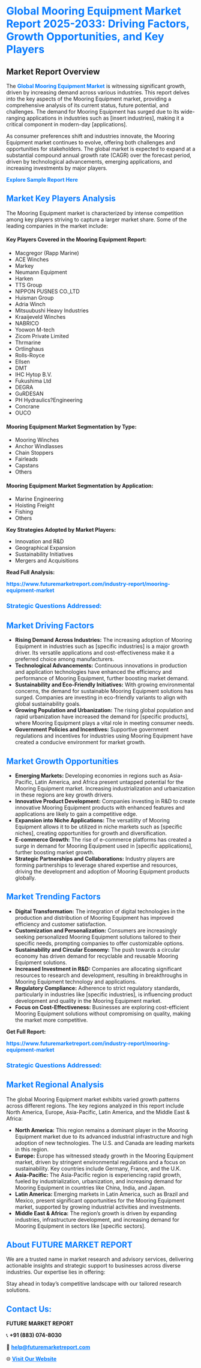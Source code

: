 <h1 style="color: #007BFF;">Global Mooring Equipment Market Report 2025-2033: Driving Factors, Growth Opportunities, and Key Players</h1>

<section id="overview">
<h2>Market Report Overview</h2>
<p>The <a href="https://www.futuremarketreport.com/industry-report/mooring-equipment-market" style="color: #007BFF; text-decoration: none;"><strong>Global Mooring Equipment Market</strong></a> is witnessing significant growth, driven by increasing demand across various industries. This report delves into the key aspects of the Mooring Equipment market, providing a comprehensive analysis of its current status, future potential, and challenges. The demand for Mooring Equipment has surged due to its wide-ranging applications in industries such as [insert industries], making it a critical component in modern-day [applications].</p>
<p>As consumer preferences shift and industries innovate, the Mooring Equipment market continues to evolve, offering both challenges and opportunities for stakeholders. The global market is expected to expand at a substantial compound annual growth rate (CAGR) over the forecast period, driven by technological advancements, emerging applications, and increasing investments by major players.</p>
</section>

<section id="overview">
<p><a href="https://www.futuremarketreport.com/request-sample/reportId=29096" style="color: #007BFF; text-decoration: none;"><strong>Explore Sample Report Here</strong></a></p>
</section>

<section id="key-players">
<h2 style="color: #007BFF;">Market Key Players Analysis</h2>
<p>The Mooring Equipment market is characterized by intense competition among key players striving to capture a larger market share. Some of the leading companies in the market include:</p>
<h4>Key Players Covered in the Mooring Equipment Report:</h4>
<ul><li>Macgregor (Rapp Marine)</li><li>ACE Winches</li><li>Markey</li><li>Neumann Equipment</li><li>Harken</li><li>TTS Group</li><li>NIPPON PUSNES CO.,LTD</li><li>Huisman Group</li><li>Adria Winch</li><li>Mitsuubushi Heavy Industries</li><li>Kraaijeveld Winches</li><li>NABRICO</li><li>Yoowon M-tech</li><li>Zicom Private Limited</li><li>Thrmarine</li><li>Ortlinghaus</li><li>Rolls-Royce</li><li>Ellsen</li><li>DMT</li><li>IHC Hytop B.V.</li><li>Fukushima Ltd</li><li>DEGRA</li><li>GuRDESAN</li><li>PH Hydraulics?Engineering</li><li>Concrane</li><li>OUCO</li></ul>
<h4>Mooring Equipment Market Segmentation by Type:</h4>
<ul><li>Mooring Winches</li><li>Anchor Windlasses</li><li>Chain Stoppers</li><li>Fairleads</li><li>Capstans</li><li>Others</li></ul>

<h4>Mooring Equipment Market Segmentation by Application:</h4>
<ul><li>Marine Engineering</li><li>Hoisting Freight</li><li>Fishing</li><li>Others</li></ul>
<p><strong>Key Strategies Adopted by Market Players:</strong></p>
<ul>
<li>Innovation and R&D</li>
<li>Geographical Expansion</li>
<li>Sustainability Initiatives</li>
<li>Mergers and Acquisitions</li>
</ul>
</section>

<section>
<p><strong>Read Full Analysis: </strong></p><a href="https://www.futuremarketreport.com/industry-report/mooring-equipment-market" style="color: #007BFF; text-decoration: none;"><strong>https://www.futuremarketreport.com/industry-report/mooring-equipment-market</strong></a>
<h3 style="color: #007BFF;">Strategic Questions Addressed:</h3>
</section>

<section id="driving-factors">
<h2 style="color: #007BFF;">Market Driving Factors</h2>
<ul>
<li><strong>Rising Demand Across Industries:</strong> The increasing adoption of Mooring Equipment in industries such as [specific industries] is a major growth driver. Its versatile applications and cost-effectiveness make it a preferred choice among manufacturers.</li>
<li><strong>Technological Advancements:</strong> Continuous innovations in production and application technologies have enhanced the efficiency and performance of Mooring Equipment, further boosting market demand.</li>
<li><strong>Sustainability and Eco-Friendly Initiatives:</strong> With growing environmental concerns, the demand for sustainable Mooring Equipment solutions has surged. Companies are investing in eco-friendly variants to align with global sustainability goals.</li>
<li><strong>Growing Population and Urbanization:</strong> The rising global population and rapid urbanization have increased the demand for [specific products], where Mooring Equipment plays a vital role in meeting consumer needs.</li>
<li><strong>Government Policies and Incentives:</strong> Supportive government regulations and incentives for industries using Mooring Equipment have created a conducive environment for market growth.</li>
</ul>
</section>

<section id="growth-opportunities">
<h2 style="color: #007BFF;">Market Growth Opportunities</h2>
<ul>
<li><strong>Emerging Markets:</strong> Developing economies in regions such as Asia-Pacific, Latin America, and Africa present untapped potential for the Mooring Equipment market. Increasing industrialization and urbanization in these regions are key growth drivers.</li>
<li><strong>Innovative Product Development:</strong> Companies investing in R&D to create innovative Mooring Equipment products with enhanced features and applications are likely to gain a competitive edge.</li>
<li><strong>Expansion into Niche Applications:</strong> The versatility of Mooring Equipment allows it to be utilized in niche markets such as [specific niches], creating opportunities for growth and diversification.</li>
<li><strong>E-commerce Growth:</strong> The rise of e-commerce platforms has created a surge in demand for Mooring Equipment used in [specific applications], further boosting market growth.</li>
<li><strong>Strategic Partnerships and Collaborations:</strong> Industry players are forming partnerships to leverage shared expertise and resources, driving the development and adoption of Mooring Equipment products globally.</li>
</ul>
</section>

<section id="trending-factors">
<h2 style="color: #007BFF;">Market Trending Factors</h2>
<ul>
<li><strong>Digital Transformation:</strong> The integration of digital technologies in the production and distribution of Mooring Equipment has improved efficiency and customer satisfaction.</li>
<li><strong>Customization and Personalization:</strong> Consumers are increasingly seeking personalized Mooring Equipment solutions tailored to their specific needs, prompting companies to offer customizable options.</li>
<li><strong>Sustainability and Circular Economy:</strong> The push towards a circular economy has driven demand for recyclable and reusable Mooring Equipment solutions.</li>
<li><strong>Increased Investment in R&D:</strong> Companies are allocating significant resources to research and development, resulting in breakthroughs in Mooring Equipment technology and applications.</li>
<li><strong>Regulatory Compliance:</strong> Adherence to strict regulatory standards, particularly in industries like [specific industries], is influencing product development and quality in the Mooring Equipment market.</li>
<li><strong>Focus on Cost-Effectiveness:</strong> Businesses are exploring cost-efficient Mooring Equipment solutions without compromising on quality, making the market more competitive.</li>
</ul>
</section>

<section>
<p><strong>Get Full Report: </strong></p><a href="https://www.futuremarketreport.com/industry-report/mooring-equipment-market" style="color: #007BFF; text-decoration: none;"><strong>https://www.futuremarketreport.com/industry-report/mooring-equipment-market</strong></a>
<h3 style="color: #007BFF;">Strategic Questions Addressed:</h3>
</section>


<section id="regional-analysis">
<h2 style="color: #007BFF;">Market Regional Analysis</h2>
<p>The global Mooring Equipment market exhibits varied growth patterns across different regions. The key regions analyzed in this report include North America, Europe, Asia-Pacific, Latin America, and the Middle East & Africa:</p>
<ul>
<li><strong>North America:</strong> This region remains a dominant player in the Mooring Equipment market due to its advanced industrial infrastructure and high adoption of new technologies. The U.S. and Canada are leading markets in this region.</li>
<li><strong>Europe:</strong> Europe has witnessed steady growth in the Mooring Equipment market, driven by stringent environmental regulations and a focus on sustainability. Key countries include Germany, France, and the U.K.</li>
<li><strong>Asia-Pacific:</strong> The Asia-Pacific region is experiencing rapid growth, fueled by industrialization, urbanization, and increasing demand for Mooring Equipment in countries like China, India, and Japan.</li>
<li><strong>Latin America:</strong> Emerging markets in Latin America, such as Brazil and Mexico, present significant opportunities for the Mooring Equipment market, supported by growing industrial activities and investments.</li>
<li><strong>Middle East & Africa:</strong> The region’s growth is driven by expanding industries, infrastructure development, and increasing demand for Mooring Equipment in sectors like [specific sectors].</li>
</ul>
</section>

<footer>
<h2 style="color: #007BFF;">About FUTURE MARKET REPORT</h2>
<p>We are a trusted name in market research and advisory services, delivering actionable insights and strategic support to businesses across diverse industries. Our expertise lies in offering:</p>

<p>Stay ahead in today’s competitive landscape with our tailored research solutions.</p>

<h2 style="color: #007BFF;">Contact Us:</h2>
<p><strong>FUTURE MARKET REPORT</strong></p>
<p>📞 <strong>+91 (883) 074-8030</strong></p>
<p>📧 <strong><a href="mailto:help@futuremarketreport.com" style="color: #007BFF;">help@futuremarketreport.com</a></strong></p>
<p>🌐 <strong><a href="https://www.futuremarketreport.com/" style="color: #007BFF;">Visit Our Website</a></strong></p>
</footer>